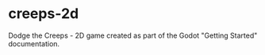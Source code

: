 # creeps-2d
Dodge the Creeps - 2D game created as part of the Godot "Getting Started" documentation.
